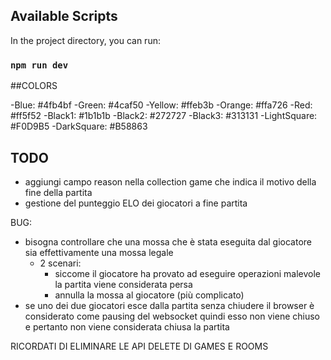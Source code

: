 ## Available Scripts

In the project directory, you can run:

### `npm run dev`

##COLORS

-Blue:          #4fb4bf
-Green:         #4caf50
-Yellow:        #ffeb3b
-Orange:        #ffa726
-Red:           #ff5f52
-Black1:        #1b1b1b
-Black2:        #272727
-Black3:        #313131
-LightSquare:   #F0D9B5
-DarkSquare:    #B58863

## TODO

- aggiungi campo reason nella collection game che indica il motivo della fine della partita
- gestione del punteggio ELO dei giocatori a fine partita

BUG:
- bisogna controllare che una mossa che è stata eseguita dal giocatore sia effettivamente una mossa legale
    - 2 scenari:
        - siccome il giocatore ha provato ad eseguire operazioni malevole la partita viene considerata persa
        - annulla la mossa al giocatore (più complicato)
- se uno dei due giocatori esce dalla partita senza chiudere il browser è considerato come pausing del websocket quindi esso non viene chiuso e pertanto non viene considerata chiusa la partita

RICORDATI DI ELIMINARE LE API DELETE DI GAMES E ROOMS